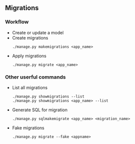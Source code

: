 


## Migrations
### Workflow
* Create or update a model
* Create migrations
  ```
  ./manage.py makemigrations <app_name>
  ```
* Apply migrations
  ```
  ./manage.py migrate <app_name>
  ```

### Other userful commands
* List all migrations
  ```
  ./manage.py showmigrations --list
  ./manage.py showmigrations <app_name> --list
  ```
* Generate SQL for migration
  ```
  ./manage.py sqlmakemigrate <app_name> <migration_name>
  ```
* Fake migrations
  ```
  ./manage.py migrate --fake <appname>
  ```

